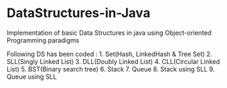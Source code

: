 # DataStructures-in-Java
Implementation of basic Data Structures in java using Object-oriented Programming paradigms

Following DS has been coded :
	1. Set(Hash, LinkedHash & Tree Set)
	2. SLL(Singly Linked List)
	3. DLL(Doubly Linked List)
	4. CLL(Circular Linked List)
	5. BST(Binary search tree)
	6. Stack
	7. Queue
	8. Stack using SLL
	9. Queue using SLL
